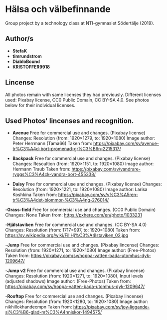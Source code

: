 # Hälsa och välbefinnande
Group project by a technology class at NTI-gymnasiet Södertälje (2019).

## Author/s
- **StefaK**
- **timrundstrom**
- **DiabloBound**
- **KRISTOFFER9918**

## Lincense
All photos remain with same licenses they had previously. 
Different licenses used: Pixabay license, CC0 Public Domain, CC BY-SA 4.0.
See photos below for their individual licenses.

## Used Photos' lincenses and recognition.
- **Avenue**
Free for commercial use and changes. (Pixabay license)
Changes: Resolution (from: 1920×1279, to: 1920×1080)
Image author: Peter Herrmann (Tama66)
Taken from: https://pixabay.com/sv/avenue-tr%C3%A4d-bort-promenad-gr%C3%B6n-2215317/

- **Backpack**
Free for commercial use and changes. (Pixabay license)
Changes: Resoultion (from: 1920×1151, to: 1920×1080)
Image author: Hermann Traub
Taken from: https://pixabay.com/sv/vandrare-ryggs%C3%A4ck-vandra-bort-455338/ 

- **Daisy**
Free for commercial use and changes. (Pixabay license)
Changes: Resolution (from: 1920×1221, to: 1920×1080)
Image author: Larisa Koshkina
Taken from: https://pixabay.com/sv/v%C3%A5ren-tr%C3%A4det-blommor-%C3%A4ng-276014/ 

-**Grass-field**
Free for commercial use and changes. (CC0 Public Domain)
Changes: None
Taken from: https://pxhere.com/en/photo/1033231

-**Hjälstaviken**
Free for commercial use and changes. (CC BY-SA 4.0)
Changes: Resolution (from: 1717×997, to: 1920×1080)
Taken from: https://sv.wikipedia.org/wiki/Fil:Hj%C3%A4lstaviken_02.jpg 

-**Jump**
Free for commercial use and changes. (Pixabay lincense)
Changes: Resolution (from: 1920×1271, to: 1920×1080)
Image author: (Free-Photos)
Taken from: https://pixabay.com/sv/hoppa-vatten-bada-utomhus-dyk-1209647/

-**Jump v2**
Free for commercial use and changes. (Pixabay lincense)
Changes: Resolution (from: 1920×1271, to: 1920×1080), Input levels (adjusted shadows)
Image author: (Free-Photos)
Taken from: https://pixabay.com/sv/hoppa-vatten-bada-utomhus-dyk-1209647/

-**Rooftop**
Free for commercial use and changes. (Pixabay lincense)
Changes: Resolution (from: 1920×1280, to: 1920×1080)
Image author: nikhillokhandecmpn
Taken from: https://pixabay.com/sv/joy-liggande-sj%C3%B6-glad-m%C3%A4nniskor-1494575/ 